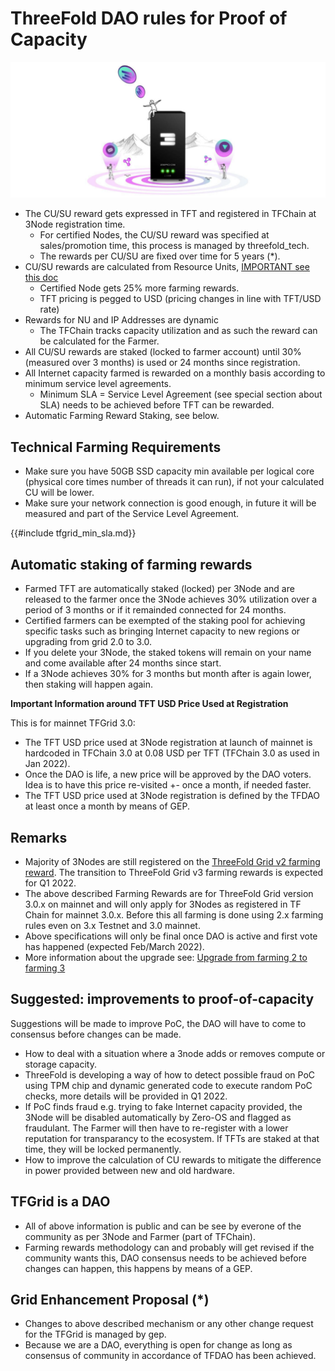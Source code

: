 # ThreeFold DAO rules for Proof of Capacity

![](img/farming_rewards_.png)

- The CU/SU reward gets expressed in TFT and registered in TFChain at 3Node registration time.
  - For certified Nodes, the CU/SU reward was specified at sales/promotion time, this process is managed by threefold_tech. 
  - The rewards per CU/SU are fixed over time for 5 years (\*).
- CU/SU rewards are calculated from Resource Units, [IMPORTANT see this doc](./proof_of_capacity.md#poc-rewards)
  - Certified Node gets 25% more farming rewards.
  - TFT pricing is pegged to USD (pricing changes in line with TFT/USD rate)
- Rewards for NU and IP Addresses are dynamic
  - The TFChain tracks capacity utilization and as such the reward can be calculated for the Farmer.
- All CU/SU rewards are staked (locked to farmer account) until 30% (measured over 3 months) is used or 24 months since registration. 
- All Internet capacity farmed is rewarded on a monthly basis according to minimum service level agreements.
  - Minimum SLA = Service Level Agreement (see special section about SLA) needs to be achieved before TFT can be rewarded.
- Automatic Farming Reward Staking, see below.

## Technical Farming Requirements

- Make sure you have 50GB SSD capacity min available per logical core (physical core times number of threads it can run), if not your calculated CU will be lower.
- Make sure your network connection is good enough, in future it will be measured and part of the Service Level Agreement.

{{#include tfgrid_min_sla.md}}

## Automatic staking of farming rewards

- Farmed TFT are automatically staked (locked) per 3Node and are released to the farmer once the 3Node achieves 30% utilization over a period of 3 months or if it remainded connected for 24 months.
- Certified farmers can be exempted of the staking pool for achieving specific tasks such as bringing Internet capacity to new regions or upgrading from grid 2.0 to 3.0.
- If you delete your 3Node, the staked tokens will remain on your name and come available after 24 months since start.
- If a 3Node achieves 30% for 3 months but month after is again lower, then staking will happen again.

**Important Information around TFT USD Price Used at Registration**

This is for mainnet TFGrid 3.0:

- The TFT USD price used at 3Node registration at launch of mainnet is hardcoded in TFChain 3.0 at 0.08 USD per TFT (TFChain 3.0 as used in Jan 2022).
- Once the DAO is life, a new price will be approved by the DAO voters. Idea is to have this price re-visited +- once a month, if needed faster.
- The TFT USD price used at 3Node registration is defined by the TFDAO at least once a month by means of GEP.


## Remarks

- Majority of 3Nodes are still registered on the [ThreeFold Grid v2 farming reward](./farming_reward2.md). The transition to ThreeFold Grid v3 farming rewards is expected for Q1 2022.
- The above described Farming Rewards are for ThreeFold Grid version 3.0.x on mainnet and will only apply for 3Nodes as registered in TF Chain for mainnet 3.0.x. Before this all farming is done using 2.x farming rules even on 3.x Testnet and 3.0 mainnet.
- Above specifications will only be final once DAO is active and first vote has happened (expected Feb/March 2022).
- More information about the upgrade see: [Upgrade from farming 2 to farming 3](./farming_upgrade_2_3.md)

## Suggested: improvements to proof-of-capacity

Suggestions will be made to improve PoC, the DAO will have to come to consensus before changes can be made.

- How to deal with a situation where a 3node adds or removes compute or storage capacity.
- ThreeFold is developing a way of how to detect possible fraud on PoC using TPM chip and dynamic generated code to execute random PoC checks, more details will be provided in Q1 2022.
- If PoC finds fraud e.g. trying to fake Internet capacity provided, the 3Node will be disabled automatically by Zero-OS and flagged as fraudulant. The Farmer will then have to re-register with a lower reputation for transparancy to the ecosystem. If TFTs are staked at that time, they will be locked permanently.
- How to improve the calculation of CU rewards to mitigate the difference in power provided between new and old hardware. 


## TFGrid is a DAO

- All of above information is public and can be see by everone of the community as per 3Node and Farmer (part of TFChain).
- Farming rewards methodology can and probably will get revised if the community wants this, DAO consensus needs to be achieved before changes can happen, this happens by means of a GEP.

## Grid Enhancement Proposal (\*)

- Changes to above described mechanism or any other change request for the TFGrid is managed by gep.
- Because we are a DAO, everything is open for change as long as consensus of community in accordance of TFDAO has been achieved.


<!-- 
## Link to Utilization of TFGrid

- Farmers can also use their own Internet capacity at minimal cost. Learn more on [Personal Farm Utilization](- Farmers can also use their own Internet capacity at minimal cost. Learn more on [Personal Farm Utilization](farmer_personal_utilization).
).
 -->
